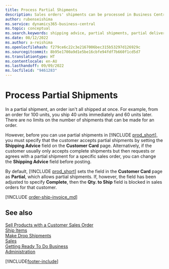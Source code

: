 ```yaml
---
title: Process Partial Shipments
description: Sales orders' shipments can be processed in Business Central with partial shipments using the Shipping Advice and Qty. to Ship fields.
author: rubenseishima
ms.service: dynamics365-business-central
ms.topic: conceptual
ms.search.keywords: shipping advice, partial shipments, partial deliveries, trade, customer sales order
ms.date: 08/12/2022
ms.author: a-reishima
ms.openlocfilehash: f279ce6c22c3e2167006bec315b53297d126929c
ms.sourcegitcommit: 8b95e1700a9d1e5be16cbfe94fdf7b660f1cd5d7
ms.translationtype: HT
ms.contentlocale: en-AU
ms.lasthandoff: 09/09/2022
ms.locfileid: "9461283"
---
```

# <a name="process-partial-shipments"></a>Process Partial Shipments

In a partial shipment, an order isn't all shipped at once. For example, from an order for 100 units, you ship 40 units immediately and 60 units later. There are no limits on the number of shipments that can be made for an order.

However, before you can use partial shipments in [!INCLUDE [prod_short](includes/prod_short.md)], you must specify that the customer accepts partial shipments by setting the **Shipping Advice** field on the **Customer Card** page. Alternatively, if the customer usually only accepts complete shipments but then requests or agrees with a partial shipment for a specific sales order, you can change the **Shipping Advice** field before posting.

By default, [!INCLUDE [prod_short](includes/prod_short.md)] sets the field in the **Customer Card** page as **Partial**, which allows partial shipments. If, however, the field has been adjusted to specify **Complete**, then the **Qty. to Ship** field is blocked in sales orders for that customer.

[!INCLUDE [order-ship-invoice_md](includes/order-ship-invoice.md)]

## <a name="see-also"></a>See also

[Sell Products with a Customer Sales Order](sales-how-sell-products.md)  
[Ship Items](warehouse-how-ship-items.md)  
[Make Drop Shipments](sales-how-drop-shipment.md)  
[Sales](sales-manage-sales.md)  
[Getting Ready To Do Business](ui-get-ready-business.md)  
[Administration](admin-setup-and-administration.md)  

[!INCLUDE[footer-include](includes/footer-banner.md)]
